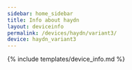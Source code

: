 ```yaml
---
sidebar: home_sidebar
title: Info about haydn
layout: deviceinfo
permalink: /devices/haydn/variant3/
device: haydn_variant3
---
```

{% include templates/device_info.md %}

